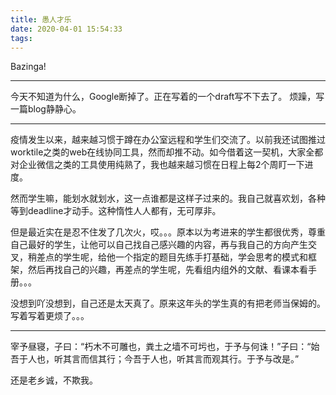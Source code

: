 ```yaml
---
title: 愚人才乐
date: 2020-04-01 15:54:33
tags:
---
```

Bazinga!

---

今天不知道为什么，Google断掉了。正在写着的一个draft写不下去了。
烦躁，写一篇blog静静心。

---

疫情发生以来，越来越习惯于蹲在办公室远程和学生们交流了。以前我还试图推过worktile之类的web在线协同工具，然而却推不动。如今借着这一契机，大家全都对企业微信之类的工具使用纯熟了，我也越来越习惯在日程上每2个周盯一下进度。

然而学生嘛，能划水就划水，这一点谁都是这样子过来的。我自己就喜欢划，各种等到deadline才动手。这种惰性人人都有，无可厚非。

但是最近实在是忍不住发了几次火，哎。。。原本以为考进来的学生都很优秀，尊重自己最好的学生，让他可以自己找自己感兴趣的内容，再与我自己的方向产生交叉，稍差点的学生呢，给他一个指定的题目先练手打基础，学会思考的模式和框架，然后再找自己的兴趣，再差点的学生呢，先看组内组外的文献、看课本看手册。。。

没想到吖没想到，自己还是太天真了。原来这年头的学生真的有把老师当保姆的。
写着写着更烦了。。。

---

宰予昼寝，子曰：“朽木不可雕也，粪土之墙不可圬也，于予与何诛！”子曰：“始吾于人也，听其言而信其行；今吾于人也，听其言而观其行。于予与改是。”

还是老乡诚，不欺我。

